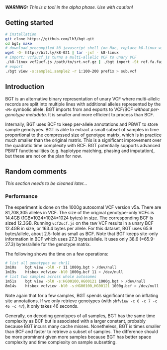 ***WARNING:*** *This is a tool in the alpha phase. Use with caution!*

## Getting started
```sh
# installation
git clone https://github.com/lh3/bgt.git
cd bgt; make
# download precompiled k8 javascript shell (on Mac, replace k8-linux with k8-darwin)
wget -O- http://bit.ly/k8-021 | tar -jxf - k8-linux
# import; vcf2ucf.js turns a multi-allelic VCF to unary VCF
./k8-linux vcf2ucf.js /path/to/srt.vcf.gz | ./bgt import -St ref.fa.fai - prefix
# export
./bgt view -s:sample1,sample2 -r 1:100-200 prefix > sub.vcf
```

## Introduction

BGT is an alternative binary representation of unary VCF where multi-allelic
records are split into multiple lines with additional alleles represented by
the `<M>` symbolic allele. BGT imports from and exports to VCF/BCF *without
per-genotype metadata*. It is smaller and more efficient to process than BCF.

Internally, BGT uses BCF to keep per-allele annotations and PBWT to store
sample genotypes. BGT is able to extract a small subset of samples in time
proportional to the compressed size of genotype matrix, which is in practice
much smaller than the original matrix. This is a significant improvement over
the quadratic time complexity with BCF. BGT potentially supports advanced PBWT
functionailities (e.g. haplotype matching, phasing and imputation), but these
are not on the plan for now.

## Random comments

*This section needs to be cleaned later...*

### Performance

The experiment is done on the 1000g autosomal VCF version v5a. There are
81,708,305 alleles in VCF. The size of the original genotype-only VCFs is
14.4GB (1GB=1024\*1024\*1024 bytes) in size. The corresponding BCF is sized
12.3GB. Running `vcf2ucf.js` on the raw VCF results in a unary BCF 12.4GB in
size, or 163.4 bytes per allele. For this dataset, BGT uses 65.9 bytes/allele,
about 2.5-fold as small as BCF. Note that BGT keeps site-only information in
BCF which uses 27.3 bytes/allele. It uses only 38.6 (=65.9-27.3) bytes/allele
for the genotype matrix.

The following shows the time on a few operations:
```sh
# list all genotypes on chr11
2m10s    bgt view -bl0 -r 11 1000g.bgt > /dev/null
1m19s    htsbox vcfview -bl0 1000g.bcf 11 > /dev/null
# list two samples across whole autosomes
1m51s    bgt view -bl0 -s:HG00100,HG00121 1000g.bgt > /dev/null
8m14s    htsbox vcfview -bl0 -s:HG00100,HG00121 1000g.bcf > /dev/null
```
Note again that for a few samples, BGT spends significant time on inflating
site annotations.  If we only retrieve genotypes (with `pbfview -c 6 -c 7 -c 46
-c 47`), it only takes 46 seconds.

Generally, on decoding genotypes of all samples, BGT has the same time
complexity as BCF but is associated with a larger constant, probably because
BGT incurs many cache misses. Nonetheless, BGT is times smaller than BCF and
faster to retrieve a subset of samples. The difference should be more prominent
given more samples because BGT has better space complexity and time complexity
on sample subsetting.

